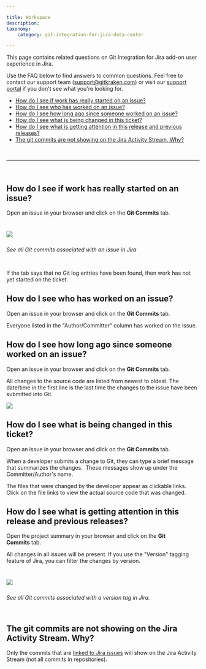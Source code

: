 ```yaml
---

title: Workspace
description:
taxonomy:
    category: git-integration-for-jira-data-center

---
```

This page contains related questions on Git Integration for Jira add-on user experience in Jira.

Use the FAQ below to find answers to common questions. Feel free to contact our support team ([support@gitkraken.com](mailto:support@gitkraken.com?subject=Commits%20display%20issues%20-)) or visit our [support portal](https://help.gitkraken.com/git-integration-for-jira-data-center/gij-self-hosted-contact-support/) if you don't see what you're looking for.

- [How do I see if work has really started on an issue?](#how-do-i-see-if-work-has-really-started-on-an-issue)
- [How do I see who has worked on an issue?](#how-do-i-see-who-has-worked-on-an-issue)
- [How do I see how long ago since someone worked on an issue?](#how-do-i-see-how-long-ago-since-someone-worked-on-an-issue)
- [How do I see what is being changed in this ticket?](#how-do-i-see-what-is-being-changed-in-this-ticket)
- [How do I see what is getting attention in this release and previous releases?](#how-do-i-see-what-is-getting-attention-in-this-release-and-previous-releases)
- [The git commits are not showing on the Jira Activity Stream. Why?](#the-git-commits-are-not-showing-on-the-jira-activity-stream-why)

<br>
<hr>
<br>

## How do I see if work has really started on an issue?

Open an issue in your browser and click on the **Git Commits** tab.

<img src='/wp-cotent/uploads/gij-gitserver-jira-issue-activity-workspace-faq.png' style='max-width:100%;margin: 25px auto 0 auto' />

<i style='display:inline-block;margin:10px auto 30px auto;text-align:center;'>See all Git commits associated with an issue in Jira</i>

If the tab says that no Git log entries have been found, then work has not yet started on the ticket.

## How do I see who has worked on an issue?

Open an issue in your browser and click on the **Git Commits** tab.

Everyone listed in the "Author/Committer" column has worked on the issue.

## How do I see how long ago since someone worked on an issue?

Open an issue in your browser and click on the **Git Commits** tab.

All changes to the source code are listed from newest to oldest. The date/time in the first line is the last time the changes to the issue have been submitted into Git.

![](/wp-content/uploads/gij-gitserver-jira-issue-workspace-submitted-time.png)

## How do I see what is being changed in this ticket?

Open an issue in your browser and click on the **Git Commits** tab.

When a developer submits a change to Git, they can type a brief message that summarizes the changes.  These messages show up under the Committer/Author's name.

The files that were changed by the developer appear as clickable links. Click on the file links to view the actual source code that was changed.

## How do I see what is getting attention in this release and previous releases?

Open the project summary in your browser and click on the **Git Commits** tab.

All changes in all issues will be present. If you use the "Version" tagging feature of Jira, you can filter the changes by version.

<img src='/wp-content/uploads/gij-gitserver-proj-git-commits-all-versions.png' style='max-width:100%;margin: 25px auto 0 auto' />

<i style='display:inline-block;margin:10px auto 30px auto;text-align:center;'>See all Git commits associated with a version tag in Jira.</i>

## The git commits are not showing on the Jira Activity Stream. Why?

Only the commits that are [linked to Jira issues](/git-integration-for-jira-data-center/linking-git-commits-to-jira-issues-gij-self-managed) will show on the Jira Activity Stream (not all commits in repositories).

